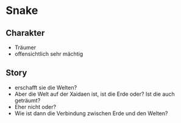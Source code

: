 Snake
=

Charakter
-

* Träumer
* offensichtlich sehr mächtig

Story
-

* erschafft sie die Welten?
* Aber die Welt auf der Xaidaen ist, ist die Erde oder? Ist die auch geträumt?
* Eher nicht oder?
* Wie ist dann die Verbindung zwischen Erde und den Welten?
